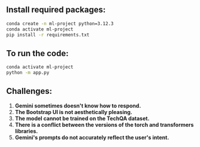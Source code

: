 ## Install required packages:

```bash
conda create -n ml-project python=3.12.3
conda activate ml-project
pip install -r requirements.txt
```

## To run the code:

```bash
conda activate ml-project
python -m app.py
```

## Challenges:

1. **Gemini sometimes doesn't know how to respond.** 
2. **The Bootstrap UI is not aesthetically pleasing.** 
3. **The model cannot be trained on the TechQA dataset.** 
4. **There is a conflict between the versions of the torch and transformers libraries.** 
5. **Gemini's prompts do not accurately reflect the user's intent.** 